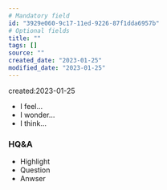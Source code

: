 ```yaml
---
# Mandatory field
id: "3929e060-9c17-11ed-9226-87f1dda6957b"
# Optional fields
title: ""
tags: []
source: ""
created_date: "2023-01-25"
modified_date: "2023-01-25"
---
```

created:2023-01-25

- I feel…
- I wonder…
- I think…
### HQ&A
- Highlight
- Question
- Anwser